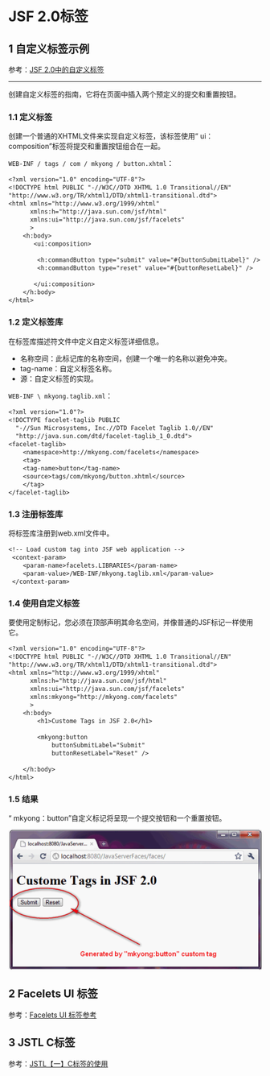 # JSF 2.0标签

## 1 自定义标签示例

参考：[JSF 2.0中的自定义标签](https://blog.csdn.net/cyan20115/article/details/106550783)

---

创建自定义标签的指南，它将在页面中插入两个预定义的提交和重置按钮。

### 1.1 定义标签

创建一个普通的XHTML文件来实现自定义标签，该标签使用“ ui：composition”标签将提交和重置按钮组合在一起。

`WEB-INF / tags / com / mkyong / button.xhtml`：

```
<?xml version="1.0" encoding="UTF-8"?>
<!DOCTYPE html PUBLIC "-//W3C//DTD XHTML 1.0 Transitional//EN" 
"http://www.w3.org/TR/xhtml1/DTD/xhtml1-transitional.dtd">
<html xmlns="http://www.w3.org/1999/xhtml"   
      xmlns:h="http://java.sun.com/jsf/html"
      xmlns:ui="http://java.sun.com/jsf/facelets"
      >
    <h:body>
       <ui:composition>
	
		<h:commandButton type="submit" value="#{buttonSubmitLabel}" />
		<h:commandButton type="reset" value="#{buttonResetLabel}" />
				
       </ui:composition>
    </h:body>
</html>
```

### 1.2 定义标签库

在标签库描述符文件中定义自定义标签详细信息。

* 名称空间：此标记库的名称空间，创建一个唯一的名称以避免冲突。
* tag-name：自定义标签名称。
* 源：自定义标签的实现。

`WEB-INF \ mkyong.taglib.xml`：

```
<?xml version="1.0"?>
<!DOCTYPE facelet-taglib PUBLIC
  "-//Sun Microsystems, Inc.//DTD Facelet Taglib 1.0//EN"
  "http://java.sun.com/dtd/facelet-taglib_1_0.dtd">
<facelet-taglib>
    <namespace>http://mkyong.com/facelets</namespace>
    <tag>
	<tag-name>button</tag-name>
	<source>tags/com/mkyong/button.xhtml</source>
    </tag>
</facelet-taglib>
```

### 1.3 注册标签库

将标签库注册到web.xml文件中。

```
<!-- Load custom tag into JSF web application -->
 <context-param>
    <param-name>facelets.LIBRARIES</param-name>
    <param-value>/WEB-INF/mkyong.taglib.xml</param-value>
 </context-param>
```

### 1.4 使用自定义标签

要使用定制标记，您必须在顶部声明其命名空间，并像普通的JSF标记一样使用它。

```
<?xml version="1.0" encoding="UTF-8"?>
<!DOCTYPE html PUBLIC "-//W3C//DTD XHTML 1.0 Transitional//EN" 
"http://www.w3.org/TR/xhtml1/DTD/xhtml1-transitional.dtd">
<html xmlns="http://www.w3.org/1999/xhtml"   
      xmlns:h="http://java.sun.com/jsf/html"
      xmlns:ui="http://java.sun.com/jsf/facelets"
      xmlns:mkyong="http://mkyong.com/facelets"
      >
    <h:body>
    	<h1>Custome Tags in JSF 2.0</h1>
    	
    	<mkyong:button 
    		buttonSubmitLabel="Submit" 
    		buttonResetLabel="Reset" />
    	
    </h:body>
</html>
```

### 1.5 结果

“ mkyong：button”自定义标记将呈现一个提交按钮和一个重置按钮。

![](media/1.png)

## 2 Facelets UI 标签

参考：[Facelets UI 标签参考](https://blog.csdn.net/u011038738/article/details/41979603)

## 3 JSTL C标签

参考：[JSTL【一】C标签的使用](https://blog.csdn.net/fjh_1205/article/details/80052162)